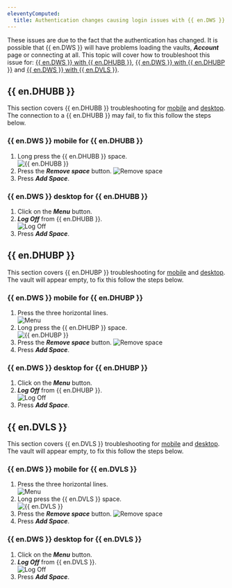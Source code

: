 ```yaml
---
eleventyComputed:
  title: Authentication changes causing login issues with {{ en.DWS }}
---
```

These issues are due to the fact that the authentication has changed. It is possible that {{ en.DWS }} will have problems loading the vaults, ***Account*** page or connecting at all. This topic will cover how to troubleshoot this issue for: <a href="#hub-business">{{ en.DWS }} with {{ en.DHUBB }}</a>, <a href="#hub-personal">{{ en.DWS }} with {{ en.DHUBP }}</a> and <a href="#devolutions-server">{{ en.DWS }} with {{ en.DVLS }}</a>.
## {{ en.DHUBB }}
This section covers {{ en.DHUBB }} troubleshooting for <a href="#workspace-mobile-for-hub-business">mobile</a> and <a href="#workspace-desktop-for-hub-business">desktop</a>. The connection to a {{ en.DHUBB }} may fail, to fix this follow the steps below.
### {{ en.DWS }} mobile for {{ en.DHUBB }}
1. Long press the {{ en.DHUBB }} space.  
![{{ en.DHUBB }}](https://webdevolutions.azureedge.net/docs/en/kb/KB0094.png)  
1. Press the ***Remove space*** button.
![Remove space](https://webdevolutions.azureedge.net/docs/en/kb/KB0095.png)  
1. Press ***Add Space***.
### {{ en.DWS }} desktop for {{ en.DHUBB }}
1. Click on the ***Menu*** button.
1. ***Log Off*** from {{ en.DHUBB }}.  
![Log Off](https://webdevolutions.azureedge.net/docs/en/kb/KB0093.png)  
1. Press ***Add Space***.

## {{ en.DHUBP }}
This section covers {{ en.DHUBP }} troubleshooting for <a href="#workspace-mobile-for-hub-personal">mobile</a> and <a href="#workspace-desktop-for-hub-personal">desktop</a>. The vault will appear empty, to fix this follow the steps below.
### {{ en.DWS }} mobile for {{ en.DHUBP }}
1. Press the three horizontal lines.  
![Menu](https://webdevolutions.azureedge.net/docs/en/kb/KB0089.png)  
1. Long press the {{ en.DHUBP }} space.  
![{{ en.DHUBP }}](https://webdevolutions.azureedge.net/docs/en/kb/KB0090.png)  
1. Press the ***Remove space*** button.
![Remove space](https://webdevolutions.azureedge.net/docs/en/kb/KB0091.png)  
1. Press ***Add Space***.
### {{ en.DWS }} desktop for {{ en.DHUBP }}
1. Click on the ***Menu*** button.
1. ***Log Off*** from {{ en.DHUBP }}.  
![Log Off](https://webdevolutions.azureedge.net/docs/en/kb/KB0092.png)  
1. Press ***Add Space***.

## {{ en.DVLS }}
This section covers {{ en.DVLS }} troubleshooting for <a href="#workspace-mobile-for-devolutions-server">mobile</a> and <a href="#workspace-desktop-for-devolutions-server">desktop</a>. The vault will appear empty, to fix this follow the steps below.
### {{ en.DWS }} mobile for {{ en.DVLS }}
1. Press the three horizontal lines.  
![Menu](https://webdevolutions.azureedge.net/docs/en/kb/KB0108.png)  
1. Long press the {{ en.DVLS }} space.  
![{{ en.DVLS }}](https://webdevolutions.azureedge.net/docs/en/kb/KB0109.png)  
1. Press the ***Remove space*** button.
![Remove space](https://webdevolutions.azureedge.net/docs/en/kb/KB0110.png)  
1. Press ***Add Space***.
### {{ en.DWS }} desktop for {{ en.DVLS }}
1. Click on the ***Menu*** button.
1. ***Log Off*** from {{ en.DVLS }}.  
![Log Off](https://webdevolutions.azureedge.net/docs/en/kb/KB0111.png)  
1. Press ***Add Space***.
